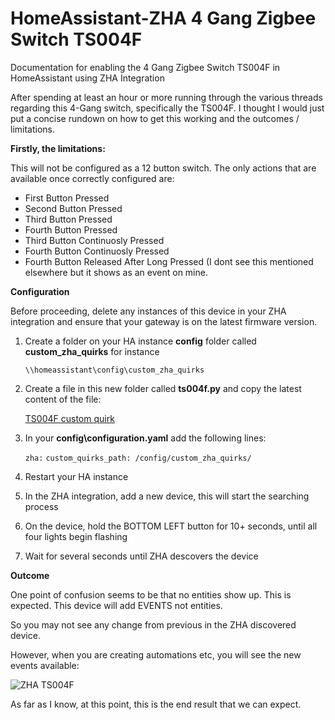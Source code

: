 # HomeAssistant-ZHA 4 Gang Zigbee Switch TS004F
Documentation for enabling the 4 Gang Zigbee Switch TS004F in HomeAssistant using ZHA Integration

After spending at least an hour or more running through the various threads regarding this 4-Gang switch, specifically the TS004F. I thought I would just put a concise rundown on how to get this working and the outcomes / limitations.

**Firstly, the limitations:**

This will not be configured as a 12 button switch. The only actions that are available once correctly configured are:

- First Button Pressed
- Second Button Pressed
- Third Button Pressed
- Fourth Button Pressed
- Third Button Continuosly Pressed
- Fourth Button Continuosly Pressed
- Fourth Button Released After Long Pressed (I dont see this mentioned elsewhere but it shows as an event on mine.

**Configuration**

Before proceeding, delete any instances of this device in your ZHA integration and ensure that your gateway is on the latest firmware version.

1.  Create a folder on your HA instance **config** folder called **custom_zha_quirks** for instance

    `\\homeassistant\config\custom_zha_quirks`

2. Create a file in this new folder called **ts004f.py** and copy the latest content of the file:

    [TS004F custom quirk](https://gist.github.com/koying/7ffb29e2db56649b8cb7fd5702a2ff46#file-ts004f-py)

3. In your **config\configuration.yaml** add the following lines:

    `zha:`
        `custom_quirks_path: /config/custom_zha_quirks/`

4. Restart your HA instance

5. In the ZHA integration, add a new device, this will start the searching process

6. On the device, hold the BOTTOM LEFT button for 10+ seconds, until all four lights begin flashing

7. Wait for several seconds until ZHA descovers the device

**Outcome**

One point of confusion seems to be that no entities show up. This is expected. This device will add EVENTS not entities.

So you may not see any change from previous in the ZHA discovered device.

However, when you are creating automations etc, you will see the new events available:

![ZHA TS004F](https://user-images.githubusercontent.com/4596455/128822919-41dfefc0-977e-43f7-85a5-664bd35909d1.png)

As far as I know, at this point, this is the end result that we can expect.

